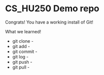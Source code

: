 # CS_HU250 Demo repo

Congrats! You have a working install of Git!

What we learned!

- git clone -
- git add -
- git commit -
- git log -
- git push -
- git pull -
